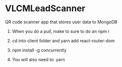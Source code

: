 # VLCMLeadScanner
QR code scanner app that stores user data to MongoDB


1. When you do a pull, make to sure to do an npm i

2. cd into client folder and yarn add react-router-dom

3. npm install -g concurrently

4. You will also need to: yarn